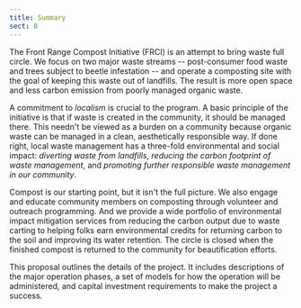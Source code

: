 ```yaml
---
title: Summary
sect: 0
---
```


The Front Range Compost Initiative (FRCI) is an attempt to bring waste full circle. We focus on two major waste streams -- post-consumer food waste and trees subject to beetle infestation -- and operate a composting site with the goal of keeping this waste out of landfills. The result is more open space and less carbon emission from poorly managed organic waste.

A commitment to *localism* is crucial to the program. A basic principle of the initiative is that if waste is created in the community, it should be managed there. This needn't be viewed as a burden on a community because organic waste can be managed in a clean, aesthetically responsible way. If done right, local waste management has a three-fold environmental and social impact: *diverting waste from landfills*, *reducing the carbon footprint of waste management*, and *promoting further responsible waste management in our community*.

Compost is our starting point, but it isn't the full picture. We also engage and educate community members on composting through volunteer and outreach programming. And we provide a wide portfolio of environmental impact mitigation services from reducing the carbon output due to waste carting to helping folks earn environmental credits for returning carbon to the soil and improving its water retention. The circle is closed when the finished compost is returned to the community for beautification efforts.

This proposal outlines the details of the project. It includes descriptions of the major operation phases, a set of models for how the operation will be administered, and capital investment requirements to make the project a success.
